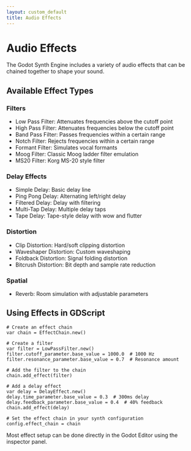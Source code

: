 ```yaml
---
layout: custom_default
title: Audio Effects
---
```


# Audio Effects

The Godot Synth Engine includes a variety of audio effects that can be chained together to shape your sound.

## Available Effect Types

### Filters
- Low Pass Filter: Attenuates frequencies above the cutoff point
- High Pass Filter: Attenuates frequencies below the cutoff point
- Band Pass Filter: Passes frequencies within a certain range
- Notch Filter: Rejects frequencies within a certain range
- Formant Filter: Simulates vocal formants
- Moog Filter: Classic Moog ladder filter emulation
- MS20 Filter: Korg MS-20 style filter

### Delay Effects
- Simple Delay: Basic delay line
- Ping Pong Delay: Alternating left/right delay
- Filtered Delay: Delay with filtering
- Multi-Tap Delay: Multiple delay taps
- Tape Delay: Tape-style delay with wow and flutter

### Distortion
- Clip Distortion: Hard/soft clipping distortion
- Waveshaper Distortion: Custom waveshaping
- Foldback Distortion: Signal folding distortion
- Bitcrush Distortion: Bit depth and sample rate reduction

### Spatial
- Reverb: Room simulation with adjustable parameters

## Using Effects in GDScript

```gdscript
# Create an effect chain
var chain = EffectChain.new()

# Create a filter
var filter = LowPassFilter.new()
filter.cutoff_parameter.base_value = 1000.0  # 1000 Hz
filter.resonance_parameter.base_value = 0.7  # Resonance amount

# Add the filter to the chain
chain.add_effect(filter)

# Add a delay effect
var delay = DelayEffect.new()
delay.time_parameter.base_value = 0.3  # 300ms delay
delay.feedback_parameter.base_value = 0.4  # 40% feedback
chain.add_effect(delay)

# Set the effect chain in your synth configuration
config.effect_chain = chain
```

Most effect setup can be done directly in the Godot Editor using the inspector panel.
